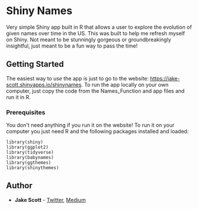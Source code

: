 # Shiny Names

Very simple Shiny app built in R that allows a user to explore the evolution of given names over time in the US. This was built to help me refresh myself on Shiny. Not meant to be stunningly gorgeous or groundbreakingly insightful, just meant to be a fun way to pass the time!

## Getting Started

The easiest way to *use* the app is just to go to the website: https://jake-scott.shinyapps.io/shinynames. To run the app locally on your own computer, just copy the code from the Names_Function and app files and run it in R.

### Prerequisites

You don't need anything if you run it on the website! To run it on your computer you just need R and the following packages installed and loaded:

```
library(shiny)
library(ggplot2)
library(tidyverse)
library(babynames)
library(ggthemes)
library(shinythemes)

```

## Author

* **Jake Scott** - [Twitter](https://twitter.com/jakepscott2020), [Medium](https://medium.com/@jakepscott16)
